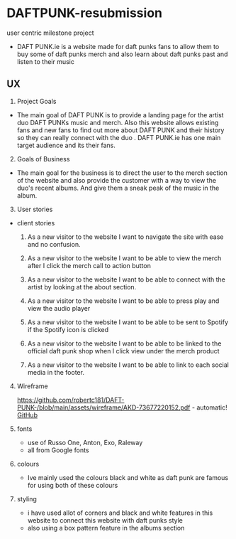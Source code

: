 # DAFTPUNK-resubmission

user centric milestone project

* DAFT PUNK.ie is a website made for daft punks fans to allow them to buy some of daft punks merch and 
  also learn about daft punks past and listen to their music

## UX


1. Project Goals

* The main goal of DAFT PUNK is to provide a landing page for the artist duo DAFT PUNKs music and merch.
  Also this website allows existing fans and new fans to find out more about DAFT PUNK and their history so 
  they can really connect with the duo . DAFT PUNK.ie has one main target audience and its their fans.

2. Goals of Business

* The main goal for the business is to direct the user to the merch section of the website and also provide the 
  customer with a way to view the duo's recent albums. And give them a sneak peak of the music in the album.

3. User stories


* client stories

    1. As a new visitor to the website I want to navigate the site with ease and no confusion.

    2. As a new visitor to the website I want to be able to view the merch after I click the merch call to action button

    3. As a new visitor to the website I want to be able to connect with the artist by looking at the about section.

    4. As a new visitor to the website I want to be able to press play and view the audio player 

    5. As a new visitor to the website I want to be able to be sent to Spotify if the Spotify icon is clicked 

    6. As a new visitor to the website I want to be able to be linked to the official daft punk shop when I click view under the merch product

    7. As a new visitor to the website I want to be able to link to each social media in the footer.

4. Wireframe

    https://github.com/robertc181/DAFT-PUNK-/blob/main/assets/wireframe/AKD-73677220152.pdf - automatic!
[GitHub](https://github.com/robertc181/DAFT-PUNK-/blob/main/assets/wireframe/AKD-73677220152.pdf)
 
5. fonts

    * use of Russo One, Anton, Exo, Raleway
    * all from Google fonts

6. colours

    * Ive mainly used the colours black and white as daft punk are famous for using both of these colours

7. styling

    * i have used allot of corners and black and white features in this website to connect this website with daft punks style
    * also using a box pattern feature in the albums section 

    